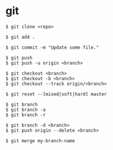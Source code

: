 # git 

```
$ git clone <repo>
```

```
$ git add .
```

```
$ git commit -m "Update some file."
```

```
$ git push 
$ git push -u origin <branch>
```

```
$ git checkout <branch>
$ git checkout -b <branch>
$ git checkout --track origin/<branch>
```

```
$ git reset --[mixed|soft|hard] master
```

```
$ git branch
$ git branch -a
$ git branch -r
```

```
$ git branch -d <branch>
$ git push origin --delete <branch>
```

```
$ git merge my-branch-name
```
